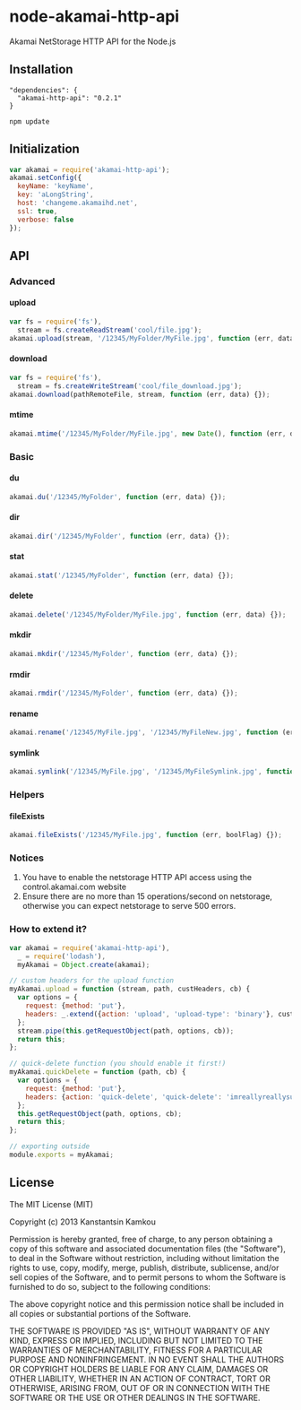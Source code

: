 node-akamai-http-api
====================
Akamai NetStorage HTTP API for the Node.js

## Installation
```
"dependencies": {
  "akamai-http-api": "0.2.1"
}
```
```npm update```

## Initialization
```javascript
var akamai = require('akamai-http-api');
akamai.setConfig({
  keyName: 'keyName',
  key: 'aLongString',
  host: 'changeme.akamaihd.net',
  ssl: true,
  verbose: false
});
```

## API
### Advanced
#### upload
```javascript
var fs = require('fs'),
  stream = fs.createReadStream('cool/file.jpg');
akamai.upload(stream, '/12345/MyFolder/MyFile.jpg', function (err, data) {});
```
#### download
```javascript
var fs = require('fs'),
  stream = fs.createWriteStream('cool/file_download.jpg');
akamai.download(pathRemoteFile, stream, function (err, data) {});
```
#### mtime
```javascript
akamai.mtime('/12345/MyFolder/MyFile.jpg', new Date(), function (err, data) {});
```

### Basic
#### du
```javascript
akamai.du('/12345/MyFolder', function (err, data) {});
```
#### dir
```javascript
akamai.dir('/12345/MyFolder', function (err, data) {});
```
#### stat
```javascript
akamai.stat('/12345/MyFolder', function (err, data) {});
```
#### delete
```javascript
akamai.delete('/12345/MyFolder/MyFile.jpg', function (err, data) {});
```
#### mkdir
```javascript
akamai.mkdir('/12345/MyFolder', function (err, data) {});
```
#### rmdir
```javascript
akamai.rmdir('/12345/MyFolder', function (err, data) {});
```
#### rename
```javascript
akamai.rename('/12345/MyFile.jpg', '/12345/MyFileNew.jpg', function (err, data) {});
```
#### symlink
```javascript
akamai.symlink('/12345/MyFile.jpg', '/12345/MyFileSymlink.jpg', function (err, data) {});
```

### Helpers
#### fileExists
```javascript
akamai.fileExists('/12345/MyFile.jpg', function (err, boolFlag) {});
```

### Notices
1. You have to enable the netstorage HTTP API access using the control.akamai.com website
2. Ensure there are no more than 15 operations/second on netstorage, otherwise you can expect netstorage to serve 500 errors.

### How to extend it?
```javascript
var akamai = require('akamai-http-api'),
  _ = require('lodash'),
  myAkamai = Object.create(akamai);

// custom headers for the upload function
myAkamai.upload = function (stream, path, custHeaders, cb) {
  var options = {
    request: {method: 'put'},
    headers: _.extend({action: 'upload', 'upload-type': 'binary'}, custHeaders)
  };
  stream.pipe(this.getRequestObject(path, options, cb));
  return this;
};

// quick-delete function (you should enable it first!)
myAkamai.quickDelete = function (path, cb) {
  var options = {
    request: {method: 'put'},
    headers: {action: 'quick-delete', 'quick-delete': 'imreallyreallysure'}
  };
  this.getRequestObject(path, options, cb);
  return this;
};

// exporting outside
module.exports = myAkamai;
```

## License
The MIT License (MIT)

Copyright (c) 2013 Kanstantsin Kamkou

Permission is hereby granted, free of charge, to any person obtaining a copy of
this software and associated documentation files (the "Software"), to deal in
the Software without restriction, including without limitation the rights to
use, copy, modify, merge, publish, distribute, sublicense, and/or sell copies of
the Software, and to permit persons to whom the Software is furnished to do so,
subject to the following conditions:

The above copyright notice and this permission notice shall be included in all
copies or substantial portions of the Software.

THE SOFTWARE IS PROVIDED "AS IS", WITHOUT WARRANTY OF ANY KIND, EXPRESS OR
IMPLIED, INCLUDING BUT NOT LIMITED TO THE WARRANTIES OF MERCHANTABILITY, FITNESS
FOR A PARTICULAR PURPOSE AND NONINFRINGEMENT. IN NO EVENT SHALL THE AUTHORS OR
COPYRIGHT HOLDERS BE LIABLE FOR ANY CLAIM, DAMAGES OR OTHER LIABILITY, WHETHER
IN AN ACTION OF CONTRACT, TORT OR OTHERWISE, ARISING FROM, OUT OF OR IN
CONNECTION WITH THE SOFTWARE OR THE USE OR OTHER DEALINGS IN THE SOFTWARE.
